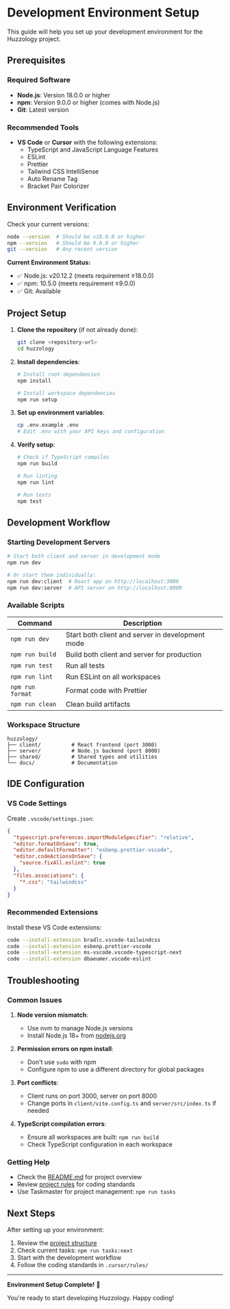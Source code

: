 # Development Environment Setup

This guide will help you set up your development environment for the Huzzology project.

## Prerequisites

### Required Software

- **Node.js**: Version 18.0.0 or higher
- **npm**: Version 9.0.0 or higher (comes with Node.js)
- **Git**: Latest version

### Recommended Tools

- **VS Code** or **Cursor** with the following extensions:
  - TypeScript and JavaScript Language Features
  - ESLint
  - Prettier
  - Tailwind CSS IntelliSense
  - Auto Rename Tag
  - Bracket Pair Colorizer

## Environment Verification

Check your current versions:

```bash
node --version  # Should be v18.0.0 or higher
npm --version   # Should be 9.0.0 or higher
git --version   # Any recent version
```

**Current Environment Status:**
- ✅ Node.js: v20.12.2 (meets requirement ≥18.0.0)
- ✅ npm: 10.5.0 (meets requirement ≥9.0.0)
- ✅ Git: Available

## Project Setup

1. **Clone the repository** (if not already done):
   ```bash
   git clone <repository-url>
   cd huzzology
   ```

2. **Install dependencies**:
   ```bash
   # Install root dependencies
   npm install
   
   # Install workspace dependencies
   npm run setup
   ```

3. **Set up environment variables**:
   ```bash
   cp .env.example .env
   # Edit .env with your API keys and configuration
   ```

4. **Verify setup**:
   ```bash
   # Check if TypeScript compiles
   npm run build
   
   # Run linting
   npm run lint
   
   # Run tests
   npm test
   ```

## Development Workflow

### Starting Development Servers

```bash
# Start both client and server in development mode
npm run dev

# Or start them individually:
npm run dev:client  # React app on http://localhost:3000
npm run dev:server  # API server on http://localhost:8000
```

### Available Scripts

| Command | Description |
|---------|-------------|
| `npm run dev` | Start both client and server in development mode |
| `npm run build` | Build both client and server for production |
| `npm run test` | Run all tests |
| `npm run lint` | Run ESLint on all workspaces |
| `npm run format` | Format code with Prettier |
| `npm run clean` | Clean build artifacts |

### Workspace Structure

```
huzzology/
├── client/          # React frontend (port 3000)
├── server/          # Node.js backend (port 8000)
├── shared/          # Shared types and utilities
└── docs/            # Documentation
```

## IDE Configuration

### VS Code Settings

Create `.vscode/settings.json`:

```json
{
  "typescript.preferences.importModuleSpecifier": "relative",
  "editor.formatOnSave": true,
  "editor.defaultFormatter": "esbenp.prettier-vscode",
  "editor.codeActionsOnSave": {
    "source.fixAll.eslint": true
  },
  "files.associations": {
    "*.css": "tailwindcss"
  }
}
```

### Recommended Extensions

Install these VS Code extensions:

```bash
code --install-extension bradlc.vscode-tailwindcss
code --install-extension esbenp.prettier-vscode
code --install-extension ms-vscode.vscode-typescript-next
code --install-extension dbaeumer.vscode-eslint
```

## Troubleshooting

### Common Issues

1. **Node version mismatch**:
   - Use nvm to manage Node.js versions
   - Install Node.js 18+ from [nodejs.org](https://nodejs.org)

2. **Permission errors on npm install**:
   - Don't use `sudo` with npm
   - Configure npm to use a different directory for global packages

3. **Port conflicts**:
   - Client runs on port 3000, server on port 8000
   - Change ports in `client/vite.config.ts` and `server/src/index.ts` if needed

4. **TypeScript compilation errors**:
   - Ensure all workspaces are built: `npm run build`
   - Check TypeScript configuration in each workspace

### Getting Help

- Check the [README.md](../README.md) for project overview
- Review [project rules](.cursor/rules/) for coding standards
- Use Taskmaster for project management: `npm run tasks`

## Next Steps

After setting up your environment:

1. Review the [project structure](../README.md#project-structure)
2. Check current tasks: `npm run tasks:next`
3. Start with the development workflow
4. Follow the coding standards in `.cursor/rules/`

---

**Environment Setup Complete!** 🎉

You're ready to start developing Huzzology. Happy coding! 